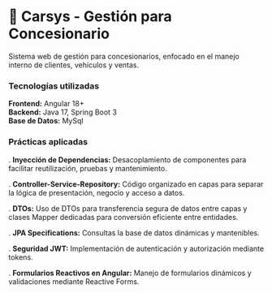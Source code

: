 # 🚗 Carsys - Gestión para Concesionario
Sistema web de gestión para concesionarios, enfocado en el manejo interno de clientes, vehículos y ventas.

### Tecnologías utilizadas
**Frontend:** Angular 18+  
**Backend:** Java 17, Spring Boot 3  
**Base de Datos:** MySql  

### Prácticas aplicadas
. **Inyección de Dependencias:** Desacoplamiento de componentes para facilitar reutilización, pruebas y mantenimiento.

. **Controller-Service-Repository:** Código organizado en capas para separar la lógica de presentación, negocio y acceso a datos.

. **DTOs:** Uso de DTOs para transferencia segura de datos entre capas y clases Mapper dedicadas para conversión eficiente entre entidades.

. **JPA Specifications:** Consultas la base de datos dinámicas y mantenibles.

. **Seguridad JWT:** Implementación de autenticación y autorización mediante tokens.

. **Formularios Reactivos en Angular:** Manejo de formularios dinámicos y validaciones mediante Reactive Forms.
